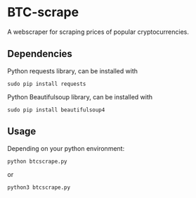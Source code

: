 # BTC-scrape
A webscraper for scraping prices of popular cryptocurrencies.

## Dependencies
Python requests library, can be installed with
```
sudo pip install requests
```
Python Beautifulsoup library, can be installed with
```
sudo pip install beautifulsoup4
```

## Usage
Depending on your python environment:
```
python btcscrape.py
```
or
```
python3 btcscrape.py
```
